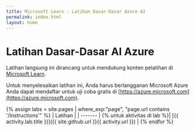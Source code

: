 ```yaml
---
title: Microsoft Learn - Latihan Dasar-Dasar Azure AI
permalink: index.html
layout: home
---
```


# Latihan Dasar-Dasar AI Azure

Latihan langsung ini dirancang untuk mendukung konten pelatihan di [Microsoft Learn](https://docs.microsoft.com/training/).

Untuk menyelesaikan latihan ini, Anda harus berlangganan Microsoft Azure Anda dapat mendaftar untuk uji coba gratis di [https://azure.microsoft.com](https://azure.microsoft.com).

{% assign labs = site.pages | where_exp:"page", "page.url contains '/Instructions'" %}
| Latihan |
| ------- | 
{% untuk aktivitas di lab %}| [{{ activity.lab.title }}]({{ site.github.url }}{{ activity.url }}) |
{% endfor %}